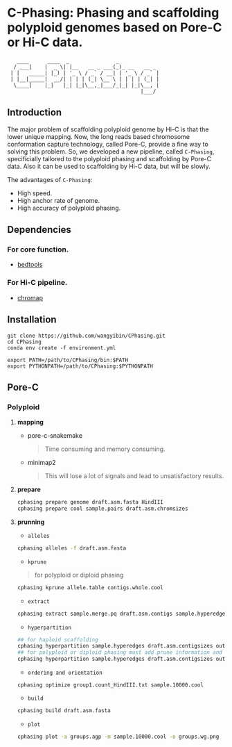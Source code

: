 # **C**-Phasing: **Phasing** and scaffolding polyploid genomes based on Pore-**C** or Hi-**C** data.
```
   ____      ____  _               _             
  / ___|    |  _ \| |__   __ _ ___(_)_ __   __ _ 
 | |   _____| |_) | '_ \ / _` / __| | '_ \ / _` |
 | |__|_____|  __/| | | | (_| \__ \ | | | | (_| |
  \____|    |_|   |_| |_|\__,_|___/_|_| |_|\__, |
                                           |___/ 
```
## Introduction
The major problem of scaffolding polyploid genome by Hi-C is that the lower unique mapping. Now, the long reads based chromosome conformation capture technology, called Pore-C, provide a fine way to solving this problem. So, we developed a new pipeline, called `C-Phasing`, specificially tailored to the polyploid phasing and scaffolding by Pore-C data. Also it can be used to scaffolding by Hi-C data, but will be slowly. 
  
The advantages of `C-Phasing`:   
- High speed.   
- High anchor rate of genome. 
- High accuracy of polyploid phasing. 
## Dependencies
### For core function.
- [bedtools](https://bedtools.readthedocs.io/en/latest/)
### For Hi-C pipeline.
- [chromap](https://github.com/haowenz/chromap)


## Installation
```
git clone https://github.com/wangyibin/CPhasing.git
cd CPhasing
conda env create -f environment.yml

export PATH=/path/to/CPhasing/bin:$PATH
export PYTHONPATH=/path/to/CPhasing:$PYTHONPATH
```

## Pore-C 
### Polyploid
1. **mapping**
    - pore-c-snakemake 
        > Time consuming and memory consuming.   
    - minimap2  
        > This will lose a lot of signals and lead to unsatisfactory results.

2. **prepare**
    ```bash
    cphasing prepare genome draft.asm.fasta HindIII
    cphasing prepare cool sample.pairs draft.asm.chromsizes 
    ```

3. **prunning**
    - `alleles`
    ```bash
    cphasing alleles -f draft.asm.fasta
    ```
    - `kprune`
    > for polyploid or diploid phasing
    ```bash
    cphasing kprune allele.table contigs.whole.cool 
    ```
    - `extract`
    ```bash
    cphasing extract sample.merge.pq draft.asm.contigs sample.hyperedges
    ```
    - `hyperpartition`
    ```bash
    ## for haploid scaffolding 
    cphasing hyperpartition sample.hyperedges draft.asm.contigsizes output.clusters.txt 
    ## for polyploid or diploid phasing must add prune information and use the multi partition mode
    cphasing hyperpartition sample.hyperedges draft.asm.contigsizes output.clusters.txt --prune prune.contig.list --multi  
    ```
    - `ordering and orientation`
    ```
    cphasing optimize group1.count_HindIII.txt sample.10000.cool 
    ```
    - `build`
    ```bash
    cphasing build draft.asm.fasta
    ```
    - `plot`
    ```bash
    cphasing plot -a groups.agp -m sample.10000.cool -o groups.wg.png
    ```
    




